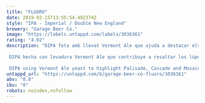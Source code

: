 ```yaml
---
title: "FLUORO"
date: 2019-02-15T13:55:54.492374Z
style: "IPA - Imperial / Double New England"
brewery: "Garage Beer Co."
image: "https://labels.untappd.com/labels/3036361"
rating: "4.02"
description: "DIPA feta amb llevat Vermont Ale que ajuda a destacar els llúpols Palisade, Cascade i Mosaic.  DIPA hecha con levadura Vermont Ale que contribuye a resaltar los lúpulus Palisade, Cascade y Mosaic.  DIPA using Vermont Ale yeast to highlight Palisade, Cascade and Mosaic hops."
untappd_url: "https://untappd.com/b/garage-beer-co-fluoro/3036361"
abv: "8.0"
ibu: "0"
robots: noindex,nofollow
---
```

